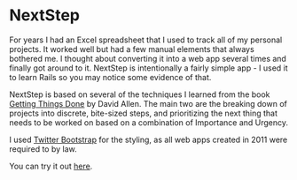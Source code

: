 NextStep
========

For years I had an Excel spreadsheet that I used to track all of my personal projects. 
It worked well but had a few manual elements that always bothered me. I thought about converting it into a web app several times and finally got around to it. 
NextStep is intentionally a fairly simple app - I used it to learn Rails so you may notice some evidence of that.

NextStep is based on several of the techniques I learned from the book [Getting Things Done](http://www.amazon.com/gp/product/0142000280) by David Allen. 
The main two are the breaking down of projects into discrete, bite-sized steps, and prioritizing the next 
thing that needs to be worked on based on a combination of Importance and Urgency.

I used [Twitter Bootstrap](http://twitter.github.com/bootstrap) for the styling, as all web apps created in 2011 were required to by law. 

You can try it out [here](http://nextstep.heroku.com/).

